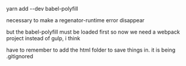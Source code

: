 yarn add --dev babel-polyfill

necessary to make a regenator-runtime error disappear

but the babel-polyfill must be loaded first so now we need a webpack project instead of gulp, i think

have to remember to add the html folder to save things in. it is being .gitignored
